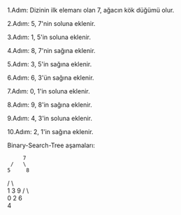 1.Adım: Dizinin ilk elemanı olan 7, ağacın kök düğümü olur.

2.Adım: 5, 7'nin soluna eklenir.

3.Adım: 1, 5'in soluna eklenir.

4.Adım: 8, 7'nin sağına eklenir.

5.Adım: 3, 5'in sağına eklenir.

6.Adım: 6, 3'ün sağına eklenir.

7.Adım: 0, 1'in soluna eklenir.

8.Adım: 9, 8'in sağına eklenir.

9.Adım: 4, 3'in soluna eklenir.

10.Adım: 2, 1'in sağına eklenir.

Binary-Search-Tree aşamaları:

         7
     /   \
    5     8
   / \     \
  1   3     9
 / \   \
0   2   6
       \
        4
